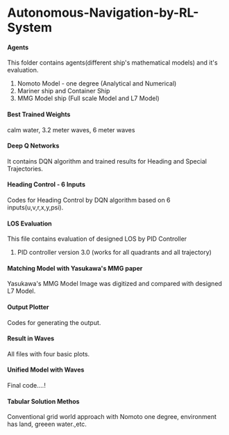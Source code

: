 # Autonomous-Navigation-by-RL-System
#### Agents ####
This folder contains agents(different ship's mathematical models) and it's evaluation.
  1. Nomoto Model - one degree (Analytical and Numerical)
  2. Mariner ship and Container Ship
  3. MMG Model ship  (Full scale Model and L7 Model)
#### Best Trained Weights ####
calm water, 3.2 meter waves,  6 meter waves
#### Deep Q Networks ####
It contains DQN algorithm and trained results for Heading and Special Trajectories.

#### Heading Control - 6 Inputs #####
Codes for Heading Control by DQN algorithm based on 6 inputs(u,v,r,x,y,psi). 

#### LOS Evaluation ####
This file contains evaluation of designed LOS by PID Controller
1. PID controller version 3.0 (works for all quadrants and all trajectory)
  
#### Matching Model with Yasukawa's MMG paper ####
Yasukawa's MMG Model Image was digitized and compared with designed L7 Model. 
 
#### Output Plotter #####
Codes for generating the output. 

#### Result in Waves #####
All files with four basic plots.

#### Unified Model with Waves ####
Final code....!

#### Tabular Solution Methos ####
Conventional grid world approach with Nomoto one degree, environment has land, greeen water.,etc.


 
 
